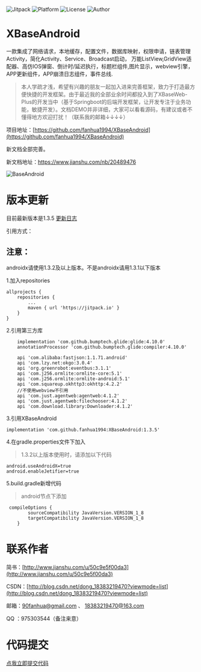 ![Jitpack](https://jitpack.io/v/fanhua1994/XBaseAndroid.svg)
![Platform](https://img.shields.io/badge/Platform-Android-ff69b4.svg)
![License](https://img.shields.io/github/license/alibaba/dubbo.svg)
![Author](https://img.shields.io/badge/Author-%E7%B9%81%E5%8D%8E-blue.svg)

# XBaseAndroid
一款集成了网络请求，本地缓存，配置文件，数据库映射，权限申请，链表管理Activity，简化Activity、Service、Broadcast启动，
万能ListView,GridView适配器、高仿IOS弹窗、倒计时/延迟执行，标题栏组件,图片显示，webview引擎，APP更新组件，APP崩溃日志组件，事件总线.


> 本人学疏才浅，希望有兴趣的朋友一起加入进来完善框架，致力于打造最方便快捷的开发框架。由于最近我的全部业余时间都投入到了XBaseWeb-Plus的开发当中（基于Springboot的后端开发框架，让开发专注于业务功能，敏捷开发）。文档DEMO并非详细，大家可以看看源码，有建议或者不懂得地方欢迎打扰！（联系我的邮箱↓↓↓↓）


项目地址：[https://github.com/fanhua1994/XBaseAndroid](https://github.com/fanhua1994/XBaseAndroid)


新文档全部完善。

新文档地址：https://www.jianshu.com/nb/20489476

![BaseAndroid](https://github.com/fanhua1994/BaseAndroid/blob/master/image/logo.png?raw=true)

# 版本更新
目前最新版本是1.3.5
[更新日志](https://github.com/fanhua1994/XBaseAndroid/blob/master/LOG.md)

引用方式：

## 注意：

androidx请使用1.3.2及以上版本。不是androidx请用1.3.1以下版本

1.加入repositories
```
allprojects {
    repositories {
        ...
        maven { url 'https://jitpack.io' }
    }
}
```
2.引用第三方库
```
    implementation 'com.github.bumptech.glide:glide:4.10.0'
    annotationProcessor 'com.github.bumptech.glide:compiler:4.10.0'

    api 'com.alibaba:fastjson:1.1.71.android'
    api 'com.lzy.net:okgo:3.0.4'
    api 'org.greenrobot:eventbus:3.1.1'
    api 'com.j256.ormlite:ormlite-core:5.1'
    api 'com.j256.ormlite:ormlite-android:5.1'
    api 'com.squareup.okhttp3:okhttp:4.2.2'
	//不使用webview不引用
    api 'com.just.agentweb:agentweb:4.1.2'
    api 'com.just.agentweb:filechooser:4.1.2'
    api 'com.download.library:Downloader:4.1.2'
```
3.引用XBaseAndroid
```
implementation 'com.github.fanhua1994:XBaseAndroid:1.3.5'
```

4.在gradle.properties文件下加入

> 1.3.2以上版本使用时，请添加以下代码

```
android.useAndroidX=true
android.enableJetifier=true
```

5.build.gradle新增代码
> android节点下添加

```
 compileOptions {
        sourceCompatibility JavaVersion.VERSION_1_8
        targetCompatibility JavaVersion.VERSION_1_8
    }
```

# 联系作者
简书：[http://www.jianshu.com/u/50c9e5f00da3](http://www.jianshu.com/u/50c9e5f00da3)

CSDN：[http://blog.csdn.net/dong_18383219470?viewmode=list](http://blog.csdn.net/dong_18383219470?viewmode=list)

邮箱：90fanhua@gmail.com 、 18383219470@163.com

QQ ：975303544（备注来意）

# 代码提交


[点我立即提交代码](https://github.com/fanhua1994/XBaseAndroid/pulls)

